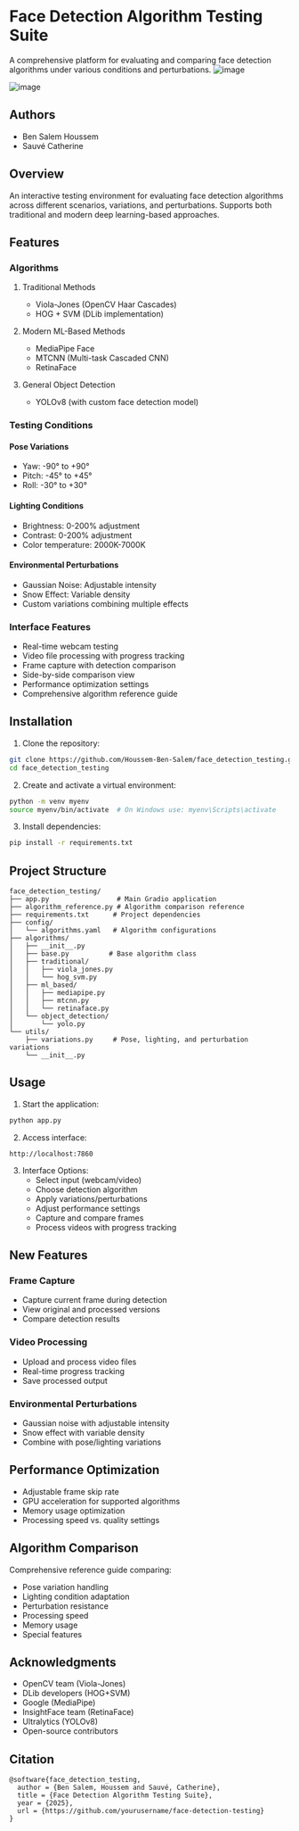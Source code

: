 # Face Detection Algorithm Testing Suite

A comprehensive platform for evaluating and comparing face detection algorithms under various conditions and perturbations.
![image](https://github.com/user-attachments/assets/b11c4f46-3cb0-496d-b61e-84d660f68ff7)

![image](https://github.com/user-attachments/assets/d920552e-b241-4b16-a69a-43541e5532fe)

## Authors
- Ben Salem Houssem
- Sauvé Catherine

## Overview

An interactive testing environment for evaluating face detection algorithms across different scenarios, variations, and perturbations. Supports both traditional and modern deep learning-based approaches.

## Features

### Algorithms
1. Traditional Methods
   - Viola-Jones (OpenCV Haar Cascades)
   - HOG + SVM (DLib implementation)

2. Modern ML-Based Methods
   - MediaPipe Face
   - MTCNN (Multi-task Cascaded CNN)
   - RetinaFace

3. General Object Detection
   - YOLOv8 (with custom face detection model)

### Testing Conditions

#### Pose Variations
- Yaw: -90° to +90°
- Pitch: -45° to +45°
- Roll: -30° to +30°

#### Lighting Conditions
- Brightness: 0-200% adjustment
- Contrast: 0-200% adjustment
- Color temperature: 2000K-7000K

#### Environmental Perturbations
- Gaussian Noise: Adjustable intensity
- Snow Effect: Variable density
- Custom variations combining multiple effects

### Interface Features
- Real-time webcam testing
- Video file processing with progress tracking
- Frame capture with detection comparison
- Side-by-side comparison view
- Performance optimization settings
- Comprehensive algorithm reference guide

## Installation

1. Clone the repository:
```bash
git clone https://github.com/Houssem-Ben-Salem/face_detection_testing.git
cd face_detection_testing
```

2. Create and activate a virtual environment:
```bash
python -m venv myenv
source myenv/bin/activate  # On Windows use: myenv\Scripts\activate
```

3. Install dependencies:
```bash
pip install -r requirements.txt
```

## Project Structure
```
face_detection_testing/
├── app.py                 # Main Gradio application
├── algorithm_reference.py # Algorithm comparison reference
├── requirements.txt      # Project dependencies
├── config/
│   └── algorithms.yaml   # Algorithm configurations
├── algorithms/
│   ├── __init__.py
│   ├── base.py          # Base algorithm class
│   ├── traditional/
│   │   ├── viola_jones.py
│   │   └── hog_svm.py
│   ├── ml_based/
│   │   ├── mediapipe.py
│   │   ├── mtcnn.py
│   │   └── retinaface.py
│   └── object_detection/
│       └── yolo.py
└── utils/
    ├── variations.py     # Pose, lighting, and perturbation variations
    └── __init__.py
```

## Usage

1. Start the application:
```bash
python app.py
```

2. Access interface:
```
http://localhost:7860
```

3. Interface Options:
   - Select input (webcam/video)
   - Choose detection algorithm
   - Apply variations/perturbations
   - Adjust performance settings
   - Capture and compare frames
   - Process videos with progress tracking

## New Features

### Frame Capture
- Capture current frame during detection
- View original and processed versions
- Compare detection results

### Video Processing
- Upload and process video files
- Real-time progress tracking
- Save processed output

### Environmental Perturbations
- Gaussian noise with adjustable intensity
- Snow effect with variable density
- Combine with pose/lighting variations

## Performance Optimization

- Adjustable frame skip rate
- GPU acceleration for supported algorithms
- Memory usage optimization
- Processing speed vs. quality settings

## Algorithm Comparison

Comprehensive reference guide comparing:
- Pose variation handling
- Lighting condition adaptation
- Perturbation resistance
- Processing speed
- Memory usage
- Special features

## Acknowledgments

- OpenCV team (Viola-Jones)
- DLib developers (HOG+SVM)
- Google (MediaPipe)
- InsightFace team (RetinaFace)
- Ultralytics (YOLOv8)
- Open-source contributors

## Citation

```
@software{face_detection_testing,
  author = {Ben Salem, Houssem and Sauvé, Catherine},
  title = {Face Detection Algorithm Testing Suite},
  year = {2025},
  url = {https://github.com/yourusername/face-detection-testing}
}
